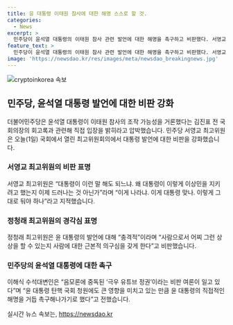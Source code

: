 ```yaml
---
title: 윤 대통령 이태원 참사에 대한 해명 스스로 할 것.
categories:
  - News
excerpt: >
  민주당이 윤석열 대통령의 이태원 참사 관련 발언에 대한 해명을 촉구하고 비판했다. 서영교 최고위원은 대통령의 발언을 비판하며 이를 지키려는 행동이 나라를 위협한다고 주장했고, 장경태 최고위원은 대통령이 직접 해명해야 한다고 주장했다. 정청래 최고위원은 윤 대통령의 발언을 충격적이라며 근본적인 의구심을 품게 되었다고 언급했다. 또한, 이해식 수석대변인은 유튜브 정권에 대한 비판 여론이 일고 있다며 윤 대통령의 직접적인 해명을 촉구했다.
feature_text: >
  민주당이 윤석열 대통령의 이태원 참사 관련 발언에 대한 해명을 촉구하고 비판했다. 서영교 최고위원은 대통령의 발언을 비판하며 이를 지키려는 행동이 나라를 위협한다고 주장했고, 장경태 최고위원은 대통령이 직접 해명해야 한다고 주장했다. 정청래 최고위원은 윤 대통령의 발언을 충격적이라며 근본적인 의구심을 품게 되었다고 언급했다. 또한, 이해식 수석대변인은 유튜브 정권에 대한 비판 여론이 일고 있다며 윤 대통령의 직접적인 해명을 촉구했다.
image: 'https://newsdao.kr/res/images/meta/newsdao_breakingnews.jpg'
---
```


<p><img src="https://newsdao.kr/res/images/meta/newsdao_breakingnews.jpg" alt="cryptoinkorea 속보" /></p>

<h2 data-ke-size="size26">민주당, 윤석열 대통령 발언에 대한 비판 강화</h2>

<p data-ke-size="size16">더불어민주당은 윤석열 대통령이 이태원 참사의 조작 가능성을 거론했다는 김진표 전 국회의장의 회고록과 관련해 직접 입장을 밝히라고 압박했습니다. 민주당 서영교 최고위원은 오늘(1일) 국회에서 열린 최고위원회의에서 대통령 발언에 대한 비판을 강화했습니다.</p>

<h3>서영교 최고위원의 비판 표명</h3>

<p data-ke-size="size16">서영교 최고위원은 “대통령이 이런 말 해도 되느냐. 왜 대통령이 이렇게 이상민을 지키려고 했는지 이제 드러나는 것 아닌가”라며 “이게 나라냐. 이게 대통령 맞나. 이렇게 그대로 둬야 하나”라고 지적했습니다.</p>

<h3>정청래 최고위원의 경각심 표명</h3>

<p data-ke-size="size16">정청래 최고위원은 윤 대통령의 발언에 대해 “충격적”이라며 “사람으로서 어찌 그런 상상을 할 수 있는지 사람에 대한 근본적 의구심을 갖게 한다”고 비판했습니다.</p>

<h3>민주당의 윤석열 대통령에 대한 촉구</h3>

<p data-ke-size="size16">이해식 수석대변인은 “음모론에 중독된 ‘극우 유튜브 정권’이라는 비판 여론이 일고 있다”며 “윤 대통령 탄핵 국회 청원에도 큰 영향을 미치고 있는 만큼 윤 대통령의 직접적인 해명을 거듭 촉구해나가기로 했다”고 전했습니다.</p>
실시간 뉴스 속보는, <a href="https://newsdao.kr" rel="dofollow">https://newsdao.kr</a>


